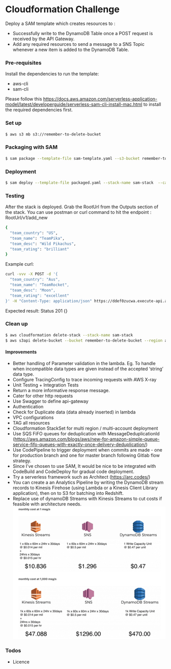 # Cloudformation Challenge

Deploy a SAM template which creates resources to :
- Successfully write to the DynamoDB Table once a POST request is received by the API Gateway.
- Add any required resources to send a message to a SNS Topic whenever a new item is added to the DynamoDB Table.

### Pre-requisites
Install the dependencies to run the template:
- aws-cli
- sam-cli

Please follow this https://docs.aws.amazon.com/serverless-application-model/latest/developerguide/serverless-sam-cli-install-mac.html to install the required dependencies first.


### Set up 

```sh
$ aws s3 mb s3://remember-to-delete-bucket
```

### Packaging with SAM 

```sh
$ sam package --template-file sam-template.yaml --s3-bucket remember-to-delete-bucket --output-template-file packaged.yaml
```

### Deployment 

```sh
$ sam deploy --template-file packaged.yaml --stack-name sam-stack  --capabilities CAPABILITY_IAM --parameter-overrides "MyName=emilyha"
```

### Testing
After the stack is deployed. Grab the RootUrl from the Outputs section of the stack. You can use postman or curl command to hit the endpoint : RootUrl/v1/add_new

```sh
{
  "team_country": "US",
  "team_name": "TeamPika",
  "team_desc": "Wild Pikachus",
  "team_rating": "brilliant"
}
```
Example curl:

```sh
curl -vvv -X POST -d '{
  "team_country": "Aus",
  "team_name": "TeamRocket",
  "team_desc": "Moon",
  "team_rating": "excellent"
}' -H "Content-Type: application/json" https://ddef0zucwa.execute-api.ap-southeast-2.amazonaws.com/v1/add_new
```

Expected result:
Status 201 
{}

### Clean up 
```sh
$ aws cloudformation delete-stack --stack-name sam-stack
$ aws s3api delete-bucket --bucket remember-to-delete-bucket --region ap-southeast-2
```

#### Improvements
- Better handling of Parameter validation in the lambda. Eg. To handle when incompatible data types are given instead of the accepted ‘string’ data type. 
- Configure TracingConfig to trace incoming requests with AWS X-ray 
- Unit Testing + Integration Tests
- Return a more informative response message.
- Cater for other http requests 
- Use Swagger to define api-gateway
- Authentication
- Check for Duplicate data (data already inserted) in lambda
- VPC configurations
- TAG all resources
- Cloudformation StackSet for multi region / multi-account deployment
- Use SQS FiFO queues for deduplication with MessageDeduplicationId (https://aws.amazon.com/blogs/aws/new-for-amazon-simple-queue-service-fifo-queues-with-exactly-once-delivery-deduplication/) 
- Use CodePipeline to trigger deployment when commits are made - one for production branch and one for master branch following Gitlab flow strategy. 
- Since I’ve chosen to use SAM, It would be nice to be integrated with CodeBuild and CodeDeploy for gradual code deployment.
- Try a serverless framework such as Architect (https://arc.codes/)
- You can create a an Analytics Pipeline by writing the DynamoDB stream records to Kinesis Firehose (using Lambda or a Kinesis Client Library application), then on to S3 for batching into Redshift.
- Replace use of dynamoDB Streams with Kinesis Streams to cut costs if feasible with architecture needs. 
![Screenshot](cost.png)


### Todos
 - Licence


